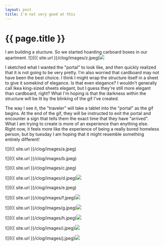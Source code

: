 ```yaml
---
layout: post
title: I'm not very good at this
---
```


{{ page.title }}
================

<p class="meta">
I am building a stucture. So we started hoarding carboard boxes in our apartment.
![]({{ site.url }}/clog/images/z.jpeg)<img id="image_canv" src="/image.png" class="rotate90">

I sketched what I wanted the "portal" to look like, and then quickly realized that it is not going to be very pretty. I'm also worried that cardboard may not have been the best choice. I think I might wrap the structure itself in a sheet to give it somekind of elegance. Is that even elegance? I wouldn't generally call Ikea king-sized sheets elegant, but I guess they're still more elegant than cardboard, right? What I'm hoping is that the darkness within the structure will be lit by the blinking of the gif I've created. 

The way I see it, the "traveler" will take a tablet into the "portal" as the gif begins. At the end of the gif, they will be instructed to exit the portal and encounter a sign that tells them the exact time that they have "arrived". What I am trying to create is more of an experience than enything else. Right now, it feels more like the experience of being a really bored homeless person, but by tuesday I am hoping that it might resemble something entirely different!

![]({{ site.url }}/clog/images/a.jpeg)

![]({{ site.url }}/clog/images/b.jpeg)

![]({{ site.url }}/clog/images/c.jpeg)

![]({{ site.url }}/clog/images/d.jpeg)<img id="image_canv" src="/image.png" class="rotate90">

![]({{ site.url }}/clog/images/e.jpeg)

![]({{ site.url }}/clog/images/f.jpeg)<img id="image_canv" src="/image.png" class="rotate90">

![]({{ site.url }}/clog/images/g.jpeg)<img id="image_canv" src="/image.png" class="rotate90">

![]({{ site.url }}/clog/images/h.jpeg)<img id="image_canv" src="/image.png" class="rotate90">

![]({{ site.url }}/clog/images/i.jpeg)<img id="image_canv" src="/image.png" class="rotate90">

![]({{ site.url }}/clog/images/j.jpeg)<img id="image_canv" src="/image.png" class="rotate90">



